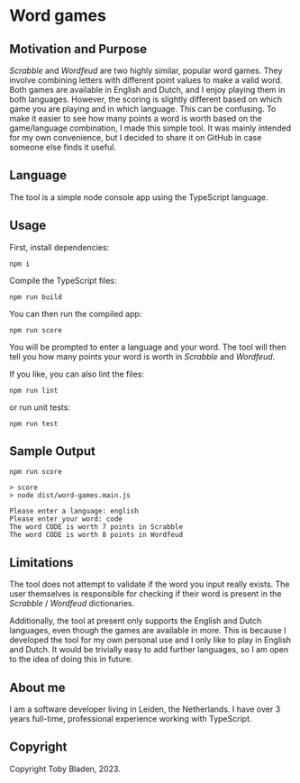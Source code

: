 # Word games

## Motivation and Purpose

_Scrabble_ and _Wordfeud_ are two highly similar, popular word games.
They involve combining letters with different point values to make a valid word.
Both games are available in English and Dutch, and I enjoy playing them in both languages.
However, the scoring is slightly different based on which game you are playing and
in which language. This can be confusing. To make it easier to see
how many points a word is worth based on the game/language combination, I made this simple tool.
It was mainly intended for my own convenience, but I decided to share it on GitHub
in case someone else finds it useful.

## Language

The tool is a simple node console app using the TypeScript language.

## Usage

First, install dependencies:

`npm i`

Compile the TypeScript files:

`npm run build`

You can then run the compiled app:

`npm run score`

You will be prompted to enter a language and your word.
The tool will then tell you how many points your word is worth in _Scrabble_ and _Wordfeud_.

If you like, you can also lint the files:

`npm run lint`

or run unit tests:

`npm run test`

## Sample Output

    npm run score

    > score
    > node dist/word-games.main.js

    Please enter a language: english
    Please enter your word: code
    The word CODE is worth 7 points in Scrabble
    The word CODE is worth 8 points in Wordfeud

## Limitations

The tool does not attempt to validate if the word you input really exists.
The user themselves is responsible for checking if their word is present
in the _Scrabble_ / _Wordfeud_ dictionaries.

Additionally, the tool at present only supports the English and Dutch languages,
even though the games are available in more. This is because I developed the tool
for my own personal use and I only like to play in English and Dutch. It would be
trivially easy to add further languages, so I am open to the idea of doing this in future.

## About me

I am a software developer living in Leiden, the Netherlands.
I have over 3 years full-time, professional experience working with TypeScript.

## Copyright

Copyright Toby Bladen, 2023.
